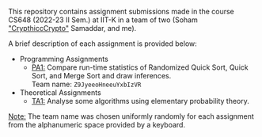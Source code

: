 This repository contains assignment submissions made in the course CS648 (2022-23 II Sem.) at IIT-K in a team of two (Soham ["CrypthiccCrypto"](https://github.com/CrypthiccCrypto) Samaddar, and me). <br>

A brief description of each assignment is provided below:

+ Programming Assignments
  + [<u>PA1:</u>](./Programming%20Assignments/A1/) Compare run-time statistics of Randomized Quick Sort, Quick Sort, and Merge Sort and draw inferences. <br> Team name: `Z9JyeeoHneeuYxbIzVR`
+ Theoretical Assignments
  + [<u>TA1:</u>](./Theoretical%20Assignments/A1/) Analyse some algorithms using elementary probability theory. <br>

<u>Note:</u> The team name was chosen uniformly randomly for each assignment from the alphanumeric space provided by a keyboard.
